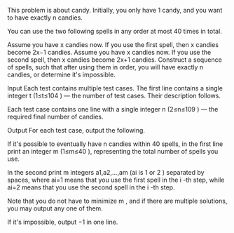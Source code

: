 This problem is about candy. Initially, you only have 1 candy, and you want to have exactly n candies.

You can use the two following spells in any order at most 40 times in total.

Assume you have x candies now. If you use the first spell, then x candies become 2x−1 candies. Assume you have x candies now. If you use the second spell, then x candies become 2x+1 candies. Construct a sequence of spells, such that after using them in order, you will have exactly n candies, or determine it's impossible.

Input
Each test contains multiple test cases. The first line contains a single integer t
 (1≤t≤104
) — the number of test cases. Their description follows.

Each test case contains one line with a single integer n
 (2≤n≤109
) — the required final number of candies.

Output
For each test case, output the following.

If it's possible to eventually have n
 candies within 40
 spells, in the first line print an integer m
 (1≤m≤40
), representing the total number of spells you use.

In the second print m
 integers a1,a2,…,am
 (ai
 is 1
 or 2
) separated by spaces, where ai=1
 means that you use the first spell in the i
-th step, while ai=2
 means that you use the second spell in the i
-th step.

Note that you do not have to minimize m
, and if there are multiple solutions, you may output any one of them.

If it's impossible, output −1
 in one line.
